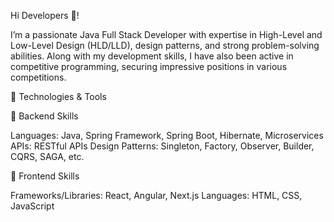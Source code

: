 Hi Developers 👋!


I’m a passionate Java Full Stack Developer with expertise in High-Level and Low-Level Design (HLD/LLD), design patterns, and strong problem-solving abilities. Along with my development skills, I have also been active in competitive programming, securing impressive positions in various competitions.

🔧 Technologies & Tools

🚀 Backend Skills

Languages: Java, Spring Framework, Spring Boot, Hibernate, Microservices
APIs: RESTful APIs
Design Patterns: Singleton, Factory, Observer, Builder, CQRS, SAGA, etc.

🎨 Frontend Skills

Frameworks/Libraries: React, Angular, Next.js
Languages: HTML, CSS, JavaScript
